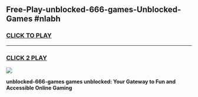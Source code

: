 
## Free-Play-unblocked-666-games-Unblocked-Games #nlabh
<h3>
<a href="https://news.freeplayer.one?title=unblocked-666-games&ref=8M">CLICK TO PLAY</a></h3>
<hr>

<h3>
<a href="https://news.freeplayer.one?title=unblocked-666-games&ref=8M">CLICK 2 PLAY</a>
  
</h3>

<a href="https://news.freeplayer.one?title=unblocked-666-games&ref=8M"><img src="https://clearcache.store/games.png"></a>


**unblocked-666-games games unblocked: Your Gateway to Fun and Accessible Online Gaming**
